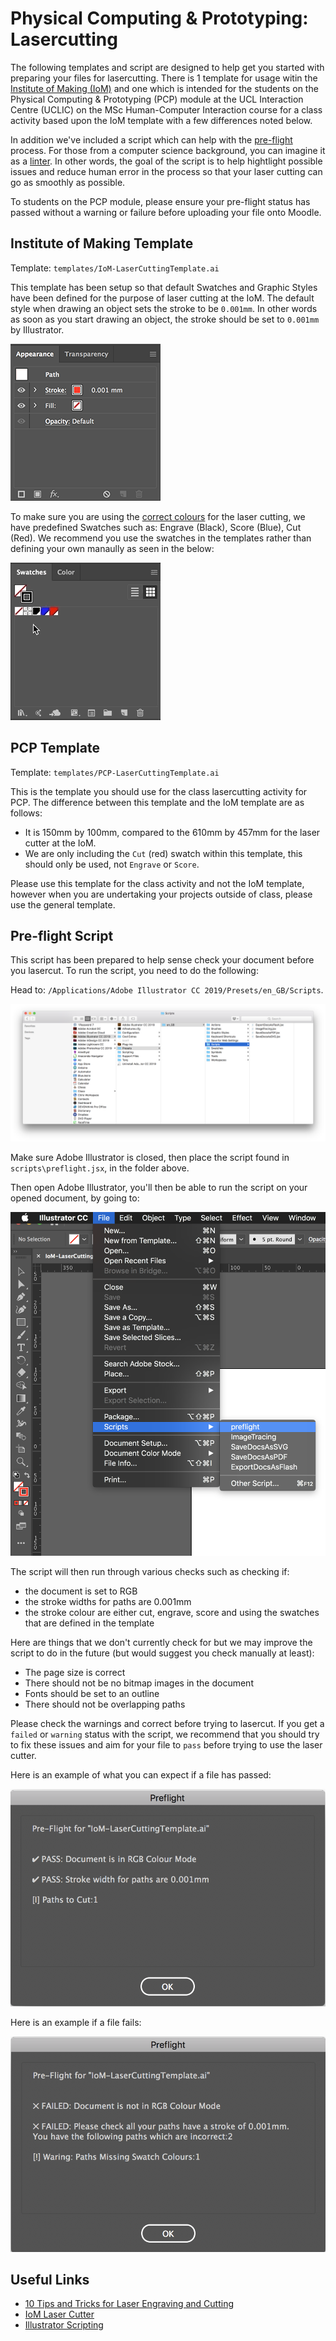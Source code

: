 # Physical Computing &amp; Prototyping: Lasercutting
The following templates and script are designed to help get you started with preparing your files for lasercutting. There is 1 template for usage witin the [Institute of Making (IoM)](https://www.instituteofmaking.org.uk/) and one which is intended for the students on the Physical Computing &amp; Prototyping (PCP) module at the UCL Interaction Centre (UCLIC) on the MSc Human-Computer Interaction course for a class activity based upon the IoM template with a few differences noted below.

In addition we've included a script which can help with the [pre-flight](https://en.wikipedia.org/wiki/Pre-flight_(printing)) process. For those from a computer science background, you can imagine it as a [linter](https://en.wikipedia.org/wiki/Lint_(software)). In other words, the goal of the script is to help hightlight possible issues and reduce human error in the process so that your laser cutting can go as smoothly as possible.

To students on the PCP module, please ensure your pre-flight status has passed without a warning or failure before uploading your file onto Moodle.

## Institute of Making Template
Template: `templates/IoM-LaserCuttingTemplate.ai`

This template has been setup so that default Swatches and Graphic Styles have been defined for the purpose of laser cutting at the IoM. The default style when drawing an object sets the stroke to be `0.001mm`. In other words as soon as you start drawing an object, the stroke should be set to `0.001mm` by Illustrator.

![Stroke](/images/ScreenCapture-Stroke_v01.png)

To make sure you are using the [correct colours](https://www.instituteofmaking.org.uk/assets/_files/uploads/laser_guide3.pdf) for the laser cutting, we have predefined Swatches such as: Engrave (Black), Score (Blue), Cut (Red). We recommend you use the swatches in the templates rather than defining your own manaully as seen in the below:

![Swatches](/images/ScreenCapture-Swatches_v01.gif)

## PCP Template
Template: `templates/PCP-LaserCuttingTemplate.ai`

This is the template you should use for the class lasercutting activity for PCP. The difference between this template and the IoM template are as follows:

- It is 150mm by 100mm, compared to the 610mm by 457mm for the laser cutter at the IoM.
- We are only including the `Cut` (red) swatch within this template, this should only be used, not `Engrave` or `Score`.

Please use this template for the class activity and not the IoM template, however when you are undertaking your projects outside of class, please use the general template.

## Pre-flight Script
This script has been prepared to help sense check your document before you lasercut. To run the script, you need to do the following:

Head to: `/Applications/Adobe Illustrator CC 2019/Presets/en_GB/Scripts`.

![Location of Script Path](/images/ScreenCapture-ScriptPath_v01.png)

Make sure Adobe Illustrator is closed, then place the script found in `scripts\preflight.jsx`, in the folder above.

Then open Adobe Illustrator, you'll then be able to run the script on your opened document, by going to:

![Location of Script Path](/images/ScreenCapture-Preflight_v01.png)

The script will then run through various checks such as checking if:

- the document is set to RGB
- the stroke widths for paths are 0.001mm
- the stroke colour are either cut, engrave, score and using the swatches that are defined in the template

Here are things that we don't currently check for but we may improve the script to do in the future (but would suggest you check manually at least):

- The page size is correct
- There should not be no bitmap images in the document
- Fonts should be set to an outline
- There should not be overlapping paths

Please check the warnings and correct before trying to lasercut. If you get a `failed` or `warning` status with the script, we recommend that you should try to fix these issues and aim for your file to `pass` before trying to use the laser cutter.

Here is an example of what you can expect if a file has passed:

![Stroke](/images/ScreenCapture-Preflight-Pass_v01.png)

Here is an example if a file fails:

![Stroke](/images/ScreenCapture-Preflight-Fail_v01.png)

## Useful Links
- [10 Tips and Tricks for Laser Engraving and Cutting](https://www.instructables.com/id/10-Tips-and-Tricks-for-Laser-Engraving-and-Cutting/)
- [IoM Laser Cutter](https://www.instituteofmaking.org.uk/makespace/tools/laser-cutters/universal-vls4.60)
- [Illustrator Scripting](https://www.adobe.com/devnet/illustrator/scripting.html)